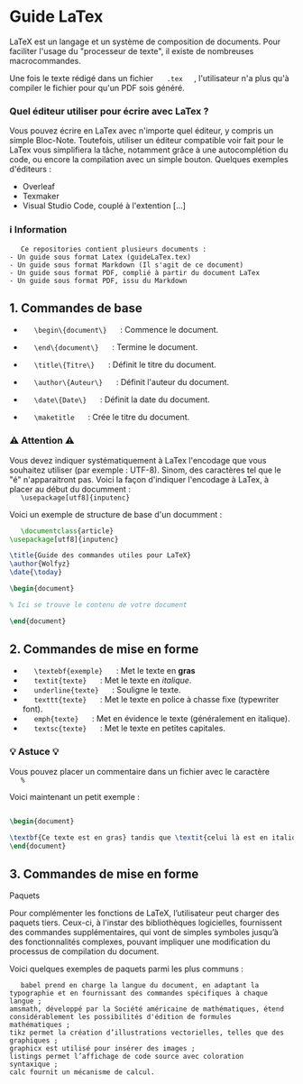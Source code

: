  <style>
    .tips {
        background-color: #0374fc;
        padding: 10px;
        border: 2px solid black;
    }

    .warn {
        background-color: #ed5f00;
        padding: 10px;
        border: 2px solid black;
    }

    .note {
        background-color: #4aa859;
        padding: 10px;
        border: 2px solid black;
    }
    code {
        margin: 20px;
    }
</style>


# Guide LaTex 

LaTeX est un langage et un système de composition de documents. 
Pour faciliter l'usage du "processeur de texte", il existe de nombreuses macrocommandes. 

Une fois le texte rédigé dans un fichier `.tex`, l'utilisateur n'a plus qu'à compiler le fichier pour qu'un PDF sois généré. 

### Quel éditeur utiliser pour écrire avec LaTex ? 

Vous pouvez écrire en LaTex avec n'importe quel éditeur, y compris un simple Bloc-Note. 
Toutefois, utiliser un éditeur compatible voir fait pour le LaTex vous simplifiera la tâche, notamment grâce à une autocomplétion du code, ou encore la compilation avec un simple bouton. 
Quelques exemples d'éditeurs : 
- Overleaf 
- Texmaker
- Visual Studio Code, couplé à l'extention [...]

### ℹ️ Information 
    Ce repositories contient plusieurs documents : 
    - Un guide sous format Latex (guideLaTex.tex)
    - Un guide sous format Markdown (Il s'agit de ce document)
    - Un guide sous format PDF, complié à partir du document LaTex
    - Un guide sous format PDF, issu du Markdown


## 1. Commandes de base 


- `\begin\{document\}` : Commence le document. 

- `\end\{document\}` : Termine le document.

- `\title\{Titre\}` : Définit le titre du document.

- `\author\{Auteur\}` : Définit l'auteur du document.

- `\date\{Date\}` : Définit la date du document.

- `\maketitle` : Crée le titre du document.


### ⚠️ Attention ⚠️ <br>
Vous devez indiquer systématiquement à LaTex l'encodage que vous souhaitez utiliser (par exemple : UTF-8). 
Sinom, des caractères tel que le "é" n'apparaitront pas. 
Voici la façon d'indiquer l'encodage à LaTex, à placer au début du documment :  
`\usepackage[utf8]{inputenc}`



Voici un exemple de structure de base d'un documment : 

```tex
\documentclass{article}
\usepackage[utf8]{inputenc}

\title{Guide des commandes utiles pour LaTeX}
\author{Wolfyz}
\date{\today}

\begin{document}

% Ici se trouve le contenu de votre document

\end{document}
```

## 2. Commandes de mise en forme

- `\textebf{exemple}` : Met le texte en **gras**
- `textit{texte}` : Met le texte en *italique*.
- `underline{texte}` : Souligne le texte.
- `texttt{texte}` : Met le texte en police à chasse fixe (typewriter font).
- `emph{texte}` : Met en évidence le texte (généralement en italique).
- `textsc{texte}` : Met le texte en petites capitales.


### 💡 Astuce 💡
Vous pouvez placer un commentaire dans un fichier avec le caractère `%`



Voici maintenant un petit exemple : 
```tex

\begin{document}

\textbf{Ce texte est en gras} tandis que \textit{celui là est en italique} et \underline{celui là est souligné} .
\end{document}

```

## 3. Commandes de mise en forme 




Paquets

Pour complémenter les fonctions de LaTeX, l’utilisateur peut charger des paquets tiers. Ceux-ci, à l'instar des bibliothèques logicielles, fournissent des commandes supplémentaires, qui vont de simples symboles jusqu’à des fonctionnalités complexes, pouvant impliquer une modification du processus de compilation du document.

Voici quelques exemples de paquets parmi les plus communs :

    babel prend en charge la langue du document, en adaptant la typographie et en fournissant des commandes spécifiques à chaque langue ;
    amsmath, développé par la Société américaine de mathématiques, étend considérablement les possibilités d'édition de formules mathématiques ;
    tikz permet la création d’illustrations vectorielles, telles que des graphiques ;
    graphicx est utilisé pour insérer des images ;
    listings permet l’affichage de code source avec coloration syntaxique ;
    calc fournit un mécanisme de calcul.